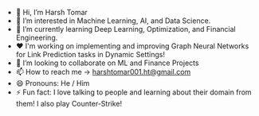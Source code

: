- 👋 Hi, I’m Harsh Tomar
- 👀 I’m interested in Machine Learning, AI, and Data Science.
- 🌱 I’m currently learning Deep Learning, Optimization, and Financial Engineering.
- ❤️ I'm working on implementing and improving Graph Neural Networks for Link Prediction tasks in Dynamic Settings! 
- 💞️ I’m looking to collaborate on ML and Finance Projects
- 📫 How to reach me -> harshtomar001.ht@gmail.com
- 😄 Pronouns: He / Him
- ⚡ Fun fact: I love talking to people and learning about their domain from them! I also play Counter-Strike!

<!---
HarshTomar13/HarshTomar13 is a ✨ special ✨ repository because its `README.md` (this file) appears on your GitHub profile.
You can click the Preview link to take a look at your changes.
--->
